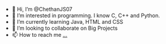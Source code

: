 - 👋 Hi, I’m @ChethanJS07
- 👀 I’m interested in programming. I know C, C++ and Python.
- 🌱 I’m currently learning Java, HTML and CSS
- 💞️ I’m looking to collaborate on Big Projects
- 📫 How to reach me [...](https://www.linkedin.com/in/chethan-js-354056250/)

<!---
ChethanJS07/ChethanJS07 is a ✨ special ✨ repository because its `README.md` (this file) appears on your GitHub profile.
You can click the Preview link to take a look at your changes.
--->
